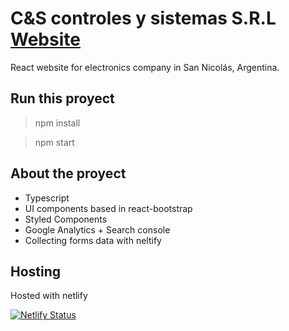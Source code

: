 # C&S controles y sistemas S.R.L [Website](https://cyselectronics.netlify.app/)
React website for electronics company in San Nicolás, Argentina.

## Run this proyect
> npm install

> npm start

## About the proyect

- Typescript
- UI components based in react-bootstrap
- Styled Components
- Google Analytics + Search console
- Collecting forms data with neltify

## Hosting
Hosted with netlify  

[![Netlify Status](https://api.netlify.com/api/v1/badges/60f4d398-15e8-4fe3-b071-a72caad221f8/deploy-status)](https://app.netlify.com/sites/stoic-morse-cb2407/deploys)
